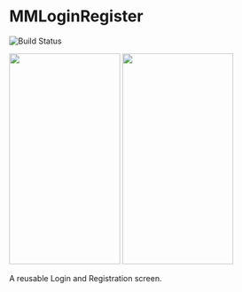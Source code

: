 # MMLoginRegister

![Build Status](https://travis-ci.org/mikaelm1/MMLoginRegister.svg?branch=master)

<img src="https://cloud.githubusercontent.com/assets/16492296/20511815/21d4a5dc-b030-11e6-8dc7-29900e3366d7.png" height="380" width="200"/>
<span/>
<img src="https://cloud.githubusercontent.com/assets/16492296/20511818/244c2362-b030-11e6-9e09-b38c08f1bf2e.png" height="380" width="200"/>

A reusable Login and Registration screen.
